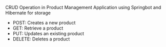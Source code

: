 CRUD Operation in Product Management Application using Springbot and Hibernate for storage

* POST: Creates a new product
* GET: Retrieve a product
* PUT: Updates an existing product
* DELETE: Deletes a product
